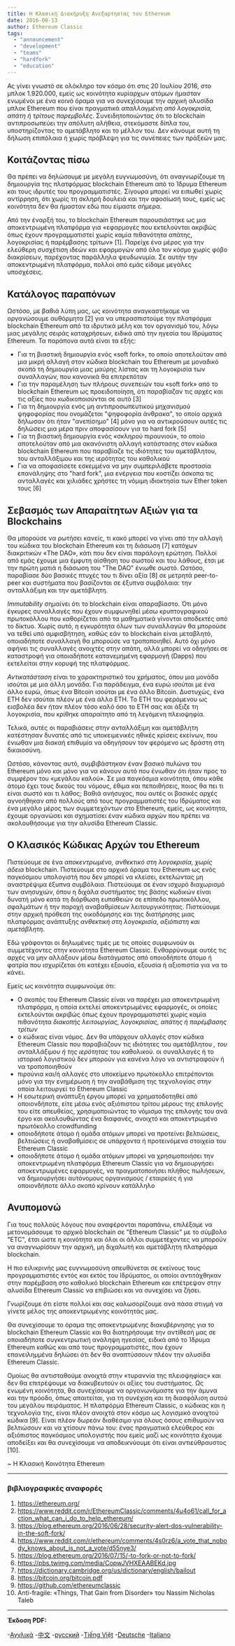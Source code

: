 ```yaml
---
title: Η Κλασική Διακήρυξη Ανεξαρτησίας του Ethereum
date: 2016-08-13
author: Ethereum Classic
tags:
  - "announcement"
  - "development"
  - "teams"
  - "hardfork"
  - "education"
---
```


Ας γίνει γνωστό σε ολόκληρο τον κόσμο ότι στις 20 Ιουλίου 2016, στο μπλοκ 1.920.000, εμείς ως κοινότητα κυρίαρχων ατόμων ήμασταν ενωμένοι με ένα κοινό όραμα για να συνεχίσουμε την αρχική αλυσίδα μπλοκ Ethereum που είναι πραγματικά *απαλλαγμένη από λογοκρισία, απάτη ή τρίτους παρεμβολές*. Συνειδητοποιώντας ότι το blockchain αντιπροσωπεύει την απόλυτη αλήθεια, στεκόμαστε δίπλα του, υποστηρίζοντας το αμετάβλητο και το μέλλον του. Δεν κάνουμε αυτή τη δήλωση επιπόλαια ή χωρίς πρόβλεψη για τις συνέπειες των πράξεών μας.

## Κοιτάζοντας πίσω

Θα πρέπει να δηλώσουμε με μεγάλη ευγνωμοσύνη, ότι αναγνωρίζουμε τη δημιουργία της πλατφόρμας blockchain Ethereum από το Ίδρυμα Ethereum και τους ιδρυτές του προγραμματιστές. Σίγουρα μπορεί να ειπωθεί χωρίς αντίρρηση, ότι χωρίς τη σκληρή δουλειά και την αφοσίωσή τους, εμείς ως κοινότητα δεν θα ήμασταν εδώ που είμαστε σήμερα.

Από την έναρξή του, το blockchain Ethereum παρουσιάστηκε ως μια αποκεντρωμένη πλατφόρμα για «εφαρμογές που εκτελούνται ακριβώς όπως έχουν προγραμματιστεί χωρίς καμία πιθανότητα απάτης, λογοκρισίας ή παρέμβασης τρίτων» [1]. Παρείχε ένα μέρος για την ελεύθερη συσχέτιση ιδεών και εφαρμογών από όλο τον κόσμο χωρίς φόβο διακρίσεων, παρέχοντας παράλληλα ψευδωνυμία. Σε αυτήν την αποκεντρωμένη πλατφόρμα, πολλοί από εμάς είδαμε μεγάλες υποσχέσεις.

## Κατάλογος παραπόνων

Ωστόσο, με βαθιά λύπη μας, ως κοινότητα αναγκαστήκαμε να οργανώσουμε αυθόρμητα [2] για να υπερασπιστούμε την πλατφόρμα blockchain Ethereum από τα ιδρυτικά μέλη και τον οργανισμό του, λόγω μιας μεγάλης σειράς καταχρήσεων, ειδικά από την ηγεσία του Ιδρύματος Ethereum. Τα παράπονα αυτά είναι τα εξής:

- Για τη βιαστική δημιουργία ενός «soft fork», το οποίο αποτελούταν από μια μικρή αλλαγή στον κώδικα blockchain του Ethereum με μοναδικό σκοπό τη δημιουργία μιας μαύρης λίστας και τη λογοκρισία των συναλλαγών, που κανονικά θα επιτρεπόταν
- Για την παραμέληση των πλήρους συνεπειών του «soft fork» από το blockchain Ethereum ως προειδοποίηση, ότι παραβίαζαν τις αρχές και τις αξίες που κωδικοποιούνται σε αυτό [3]
- Για τη δημιουργία ενός μη αντιπροσωπευτικού μηχανισμού ψηφοφορίας που ονομάζεται "ψηφοφορία άνθρακα", το οποίο αρχικά δήλωσαν ότι ήταν "ανεπίσημο" [4] μόνο για να αντικρούσουν αυτές τις δηλώσεις μια μέρα πριν αποφασίσουν για το hard fork [5]
- Για τη βιαστική δημιουργία ενός «σκληρού πιρουνιού», το οποίο αποτελούταν από μια ακανόνιστη αλλαγή κατάστασης στον κώδικα blockchain Ethereum που παραβίαζε τις ιδιότητες του αμετάβλητου, του ανταλλάξιμου και της ιερότητας του καθολικού
- Για να αποφασίσετε εσκεμμένα να μην συμπεριλάβετε προστασία επανάληψης στο "hard fork", μια ενέργεια που κοστίζει άσκοπα τις ανταλλαγές και χιλιάδες χρήστες τη νόμιμη ιδιοκτησία των Ether token τους [6]

## Σεβασμός των Απαραίτητων Αξιών για τα Blockchains

Θα μπορούσε να ρωτήσει κανείς, τι κακό μπορεί να γίνει από την αλλαγή του κώδικα του blockchain Ethereum και τη διάσωση [7] κατόχων διακριτικών «The DAO», κάτι που δεν είναι παράλογη ερώτηση. Πολλοί από εμάς έχουμε μια έμφυτη αίσθηση του σωστού και του λάθους, έτσι με την πρώτη ματιά η διάσωση του "The DAO" ένιωθε σωστό. Ωστόσο, παραβίασε δύο βασικές πτυχές του τι δίνει αξία [8] σε μετρητά peer-to-peer και συστήματα που βασίζονται σε έξυπνα συμβόλαια: την ανταλλάξιμη και την αμετάβλητη.

*Immutability* σημαίνει ότι το blockchain είναι απαραβίαστο. Ότι μόνο έγκυρες συναλλαγές που έχουν συμφωνηθεί μέσω κρυπτογραφικού πρωτοκόλλου που καθορίζεται από τα μαθηματικά γίνονται αποδεκτές από το δίκτυο. Χωρίς αυτό, η εγκυρότητα όλων των συναλλαγών θα μπορούσε να τεθεί υπό αμφισβήτηση, καθώς εάν το blockchain είναι μεταβλητό, οποιαδήποτε συναλλαγή θα μπορούσε να τροποποιηθεί. Αυτό όχι μόνο αφήνει τις συναλλαγές ανοιχτές στην απάτη, αλλά μπορεί να οδηγήσει σε καταστροφή για οποιαδήποτε κατανεμημένη εφαρμογή (Dapps) που εκτελείται στην κορυφή της πλατφόρμας.

*Αντικατάσταση* είναι το χαρακτηριστικό του χρήματος, όπου μια μονάδα ισούται με μια άλλη μονάδα. Για παράδειγμα, ένα ευρώ ισούται με ένα άλλο ευρώ, όπως ένα Bitcoin ισούται με ένα άλλο Bitcoin. Δυστυχώς, ένα ETH δεν ισούται πλέον με ένα άλλο ETH. Το ETH του φερόμενου ως εισβολέα δεν ήταν πλέον τόσο καλό όσο το ETH σας και άξιζε τη λογοκρισία, που κρίθηκε απαραίτητο από τη λεγόμενη πλειοψηφία.

Τελικά, αυτές οι παραβιάσεις στην ανταλλάξιμη και αμετάβλητη κατέστησαν δυνατές από τις υποκειμενικές ηθικές κρίσεις εκείνων, που ένιωθαν μια διακαή επιθυμία να οδηγήσουν τον φερόμενο ως δράστη στη δικαιοσύνη.

Ωστόσο, κάνοντας αυτό, συμβιβάστηκαν έναν βασικό πυλώνα του Ethereum μόνο και μόνο για να κάνουν αυτό που ένιωθαν ότι ήταν προς το συμφέρον του «μεγάλου καλού». Σε μια παγκόσμια κοινότητα, όπου κάθε άτομο έχει τους δικούς του νόμους, έθιμα και πεποιθήσεις, ποιος θα πει τι είναι σωστό και τι λάθος; Βαθιά ανήσυχος, που αυτές οι βασικές αρχές αγνοήθηκαν από πολλούς από τους προγραμματιστές του Ιδρύματος και ένα μεγάλο μέρος των συμμετεχόντων στο Ethereum, εμείς, ως κοινότητα, έχουμε οργανώσει και σχηματίσει έναν κώδικα αρχών που πρέπει να ακολουθήσουμε για την αλυσίδα Ethereum Classic.

## Ο Κλασικός Κώδικας Αρχών του Ethereum

Πιστεύουμε σε ένα *αποκεντρωμένο, ανθεκτικό στη λογοκρισία, χωρίς άδεια* blockchain. Πιστεύουμε στο αρχικό όραμα του Ethereum ως ενός παγκόσμιου υπολογιστή που δεν μπορεί να κλείσει, εκτελώντας μη αναστρέψιμα έξυπνα συμβόλαια. Πιστεύουμε σε έναν ισχυρό διαχωρισμό των ανησυχιών, όπου η διχάλα συστήματος της βάσης κωδικών είναι δυνατή μόνο κατά τη διόρθωση ευπαθειών σε επίπεδο πρωτοκόλλου, σφαλμάτων ή την παροχή αναβαθμίσεων λειτουργικότητας. Πιστεύουμε στην αρχική πρόθεση της οικοδόμησης και της διατήρησης μιας πλατφόρμας ανάπτυξης *ανθεκτική στη λογοκρισία, αξιόπιστη και αμετάβλητη*.

Εδώ γράφονται οι δηλωμένες τιμές με τις οποίες συμφωνούν οι συμμετέχοντες στην κοινότητα Ethereum Classic. Ενθαρρύνουμε αυτές τις αρχές να μην αλλάξουν μέσω διατάγματος από οποιοδήποτε άτομο ή φατρία που ισχυρίζεται ότι κατέχει εξουσία, εξουσία ή αξιοπιστία για να το κάνει.

Εμείς ως κοινότητα συμφωνούμε ότι:

- Ο σκοπός του Ethereum Classic είναι να παρέχει μια αποκεντρωμένη πλατφόρμα, η οποία εκτελεί αποκεντρωμένες εφαρμογές, οι οποίες εκτελούνται ακριβώς όπως έχουν προγραμματιστεί χωρίς καμία πιθανότητα *διακοπής λειτουργίας, λογοκρισίας, απάτης ή παρέμβασης τρίτων*
- ο κώδικας είναι νόμος. Δεν θα υπάρχουν αλλαγές στον κώδικα Ethereum Classic που παραβιάζουν τις ιδιότητες του αμετάβλητου *, του ανταλλάξιμου ή της ιερότητας* του καθολικού. οι συναλλαγές ή το ιστορικό λογιστικού δεν μπορούν για κανένα λόγο να αντιστραφούν ή να τροποποιηθούν
- πιρούνια και/ή αλλαγές στο υποκείμενο πρωτόκολλο επιτρέπονται μόνο για την ενημέρωση ή την αναβάθμιση της τεχνολογίας στην οποία λειτουργεί το Ethereum Classic
- Η εσωτερική ανάπτυξη έργου μπορεί να χρηματοδοτηθεί από οποιονδήποτε, είτε μέσω ενός αξιόπιστου τρίτου μέρους της επιλογής του είτε απευθείας, χρησιμοποιώντας το νόμισμα της επιλογής του ανά έργο και ακολουθώντας ένα διαφανές, ανοιχτό και αποκεντρωμένο πρωτόκολλο crowdfunding
- οποιοδήποτε άτομο ή ομάδα ατόμων μπορεί να προτείνει βελτιώσεις, βελτιώσεις ή αναβαθμίσεις σε υπάρχοντα ή προτεινόμενα στοιχεία του Ethereum Classic
- οποιοδήποτε άτομο ή ομάδα ατόμων μπορεί να χρησιμοποιήσει την αποκεντρωμένη πλατφόρμα Ethereum Classic για να δημιουργήσει αποκεντρωμένες εφαρμογές, να πραγματοποιήσει πλήθος πωλήσεων, να δημιουργήσει αυτόνομους οργανισμούς / εταιρείες ή για οποιονδήποτε άλλο σκοπό κρίνουν κατάλληλο

## Ανυπομονώ

Για τους πολλούς λόγους που αναφέρονται παραπάνω, επιλέξαμε να μετονομάσουμε το αρχικό blockchain σε "Ethereum Classic" με το σύμβολο "ETC", έτσι ώστε η κοινότητα και όλοι οι άλλοι συμμετέχοντες να μπορούν να αναγνωρίσουν την αρχική, μη διχαλωτή και αμετάβλητη πλατφόρμα blockchain.

Η πιο ειλικρινής μας ευγνωμοσύνη απευθύνεται σε εκείνους τους προγραμματιστές εντός και εκτός του Ιδρύματος, οι οποίοι αντιτάχθηκαν στην παρέμβαση στο καθολικό blockchain Ethereum και επέτρεψαν στην αλυσίδα Ethereum Classic να επιβιώσει και να συνεχίσει να ζήσει.

Γνωρίζουμε ότι είστε πολλοί και σας καλωσορίζουμε ανά πάσα στιγμή να γίνετε μέλος της αποκεντρωμένης κοινότητάς μας.

Θα συνεχίσουμε το όραμα της αποκεντρωμένης διακυβέρνησης για το blockchain Ethereum Classic και θα διατηρήσουμε την αντίθεσή μας σε οποιαδήποτε συγκεντρωτική ανάληψη ηγεσίας, ειδικά από το Ίδρυμα Ethereum καθώς και από τους προγραμματιστές, που έχουν επανειλημμένα δηλώσει ότι δεν θα αναπτύσσουν πλέον την αλυσίδα Ethereum Classic.

Ομοίως θα αντισταθούμε ανοιχτά στην «τυραννία της πλειοψηφίας» και δεν θα επιτρέψουμε να διακυβευτούν οι αξίες του συστήματος. Ως ενωμένη κοινότητα, θα συνεχίσουμε να οργανωνόμαστε για την άμυνα και την πρόοδο, όπως απαιτείται, για τη συνέχιση και τη διασφάλιση αυτού του μεγάλου πειράματος. Η πλατφόρμα Ethereum Classic, ο κώδικας και η τεχνολογία της, είναι πλέον ανοιχτά στον κόσμο ως λογισμικό ανοιχτού κώδικα [9]. Είναι πλέον δωρεάν διαθέσιμο για όλους όσους επιθυμούν να βελτιώσουν και να χτίσουν πάνω του: ένας πραγματικά ελεύθερος και αξιόπιστος παγκόσμιος υπολογιστής που εμείς μαζί ως κοινότητα έχουμε αποδείξει και θα συνεχίσουμε να αποδεικνύουμε ότι είναι αντιεύθραυστος [10].

~ Η Κλασική Κοινότητα Ethereum

---

### βιβλιογραφικές αναφορές

1. https://ethereum.org/
2. https://www.reddit.com/r/EthereumClassic/comments/4u4o61/call_for_action_what_can_i_do_to_help_ethereum/
3. https://blog.ethereum.org/2016/06/28/security-alert-dos-vulnerability-in-the-soft-fork/
4. https://www.reddit.com/r/ethereum/comments/4s0rz6/a_vote_that_nobody_knows_about_is_not_a_vote/d55nye3/
5. https://blog.ethereum.org/2016/07/15/-to-fork-or-not-to-fork/
6. https://pbs.twimg.com/media/CopwJVHXEAABEKd.jpg
7. https://dictionary.cambridge.org/us/dictionary/english/bailout
8. https://bitcoin.org/bitcoin.pdf
9. https://github.com/ethereumclassic
10. Anti-fragile: «Things, That Gain from Disorder» του Nassim Nicholas Taleb

---

**Έκδοση PDF:**

-[Αγγλικά](https://ethereumclassic.org/ETC_Declaration_of_Independence.pdf) -[中文](https://ethereumclassic.org//ETC_Declaration_of_Independence_chinese.pdf) -[русский](https://ethereumclassic.org//ETC_Declaration_of_Independence_russian.pdf) -[Tiếng Việt](https://ethereumclassic.org//ETC_Declaration_of_Independence_vietnamese.pdf) -[Deutsche](https://ethereumclassic.org//ETC_Declaration_of_Independence_german.pdf) -[Italiano](https://ethereumclassic.org//ETC_Declaration_of_Independence_italian.pdf)
